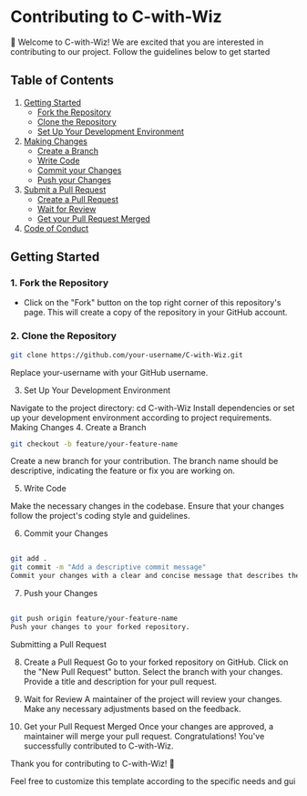 # Contributing to C-with-Wiz

👋 Welcome to C-with-Wiz! We are excited that you are interested in contributing to our project. Follow the guidelines below to get started

## Table of Contents

1. [Getting Started](#getting-started)
    - [Fork the Repository](#1-fork-the-repository)
    - [Clone the Repository](#2-clone-the-repository)
    - [Set Up Your Development Environment](#3-set-up-your-development-environment)
2. [Making Changes](#making-changes)
    - [Create a Branch](#4-create-a-branch)
    - [Write Code](#5-write-code)
    - [Commit your Changes](#6-commit-your-changes)
    - [Push your Changes](#7-push-your-changes)
3. [Submit a Pull Request](#submit-a-pull-request)
    - [Create a Pull Request](#8-create-a-pull-request)
    - [Wait for Review](#9-wait-for-review)
    - [Get your Pull Request Merged](#10-get-your-pull-request-merged)
4. [Code of Conduct](#code-of-conduct)

## Getting Started

### 1. Fork the Repository

- Click on the "Fork" button on the top right corner of this repository's page. This will create a copy of the repository in your GitHub account.

### 2. Clone the Repository

```bash
git clone https://github.com/your-username/C-with-Wiz.git
```
Replace your-username with your GitHub username.

3. Set Up Your Development Environment

Navigate to the project directory: cd C-with-Wiz
Install dependencies or set up your development environment according to project requirements.
Making Changes
4. Create a Branch

```bash
git checkout -b feature/your-feature-name
```
Create a new branch for your contribution. The branch name should be descriptive, indicating the feature or fix you are working on.

5. Write Code

Make the necessary changes in the codebase.
Ensure that your changes follow the project's coding style and guidelines.

6. Commit your Changes
```bash
 
git add .
git commit -m "Add a descriptive commit message"
Commit your changes with a clear and concise message that describes the purpose of your changes.
```
7. Push your Changes

```bash
 
git push origin feature/your-feature-name
Push your changes to your forked repository.
```
Submitting a Pull Request

8. Create a Pull Request
Go to your forked repository on GitHub.
Click on the "New Pull Request" button.
Select the branch with your changes.
Provide a title and description for your pull request.

9. Wait for Review
A maintainer of the project will review your changes.
Make any necessary adjustments based on the feedback.

10. Get your Pull Request Merged
Once your changes are approved, a maintainer will merge your pull request.
Congratulations! You've successfully contributed to C-with-Wiz.

<!-- ## Code of Conduct
Please note that this project follows a Code of Conduct. Make sure to review and adhere to it in all your interactions with the project. -->

Thank you for contributing to C-with-Wiz! 🚀
 

Feel free to customize this template according to the specific needs and gui